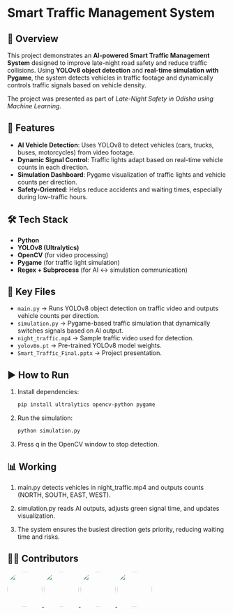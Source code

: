# Smart Traffic Management System  

## 📌 Overview  
This project demonstrates an **AI-powered Smart Traffic Management System** designed to improve late-night road safety and reduce traffic collisions. Using **YOLOv8 object detection** and **real-time simulation with Pygame**, the system detects vehicles in traffic footage and dynamically controls traffic signals based on vehicle density.  

The project was presented as part of *Late-Night Safety in Odisha using Machine Learning*.  

## 🚦 Features  
- **AI Vehicle Detection**: Uses YOLOv8 to detect vehicles (cars, trucks, buses, motorcycles) from video footage.  
- **Dynamic Signal Control**: Traffic lights adapt based on real-time vehicle counts in each direction.  
- **Simulation Dashboard**: Pygame visualization of traffic lights and vehicle counts per direction.  
- **Safety-Oriented**: Helps reduce accidents and waiting times, especially during low-traffic hours.  

## 🛠️ Tech Stack  
- **Python**  
- **YOLOv8 (Ultralytics)**  
- **OpenCV** (for video processing)  
- **Pygame** (for traffic light simulation)  
- **Regex + Subprocess** (for AI ↔ simulation communication)  

## 📂 Key Files  
- `main.py` → Runs YOLOv8 object detection on traffic video and outputs vehicle counts per direction.  
- `simulation.py` → Pygame-based traffic simulation that dynamically switches signals based on AI output.  
- `night_traffic.mp4` → Sample traffic video used for detection.  
- `yolov8n.pt` → Pre-trained YOLOv8 model weights.  
- `Smart_Traffic_Final.pptx` → Project presentation.  

## ▶️ How to Run  
1. Install dependencies:  
   ```bash
   pip install ultralytics opencv-python pygame
2. Run the simulation:
   ```bash
   python simulation.py
3. Press q in the OpenCV window to stop detection.

## 📊 Working

1. main.py detects vehicles in night_traffic.mp4 and outputs counts (NORTH, SOUTH, EAST, WEST).

2. simulation.py reads AI outputs, adjusts green signal time, and updates visualization.

3. The system ensures the busiest direction gets priority, reducing waiting time and risks.
## 👨‍💻 Contributors  

<a href="https://github.com/swastiswagat">
  <img src="https://github.com/swastiswagat.png" width="80" style="border-radius:50%">
</a>
<a href="https://github.com/AyushAshutosh">
  <img src="https://github.com/AyushAshutosh.png" width="80" style="border-radius:50%">
</a>
<a href="https://github.com/Satya-suvam07">
  <img src="https://github.com/Satya-suvam07.png" width="80" style="border-radius:50%">
</a>
<a href="https://github.com/smruti264">
  <img src="https://github.com/smruti264.png" width="80" style="border-radius:50%">
</a>

